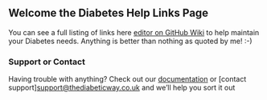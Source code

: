 ## Welcome the Diabetes Help Links Page

You can see a full listing of links here [editor on GitHub Wiki](https://github.com/Atlas-Night-Out/Diabeteshelplinks/wiki) to help maintain your Diabetes needs. Anything is better than nothing as quoted by me! :-)  




### Support or Contact

Having trouble with anything? Check out our [documentation](https://github.com/Atlas-Night-Out/xDrip-plus/wiki) or [contact support]<support@thediabeticway.co.uk> and we’ll help you sort it out
